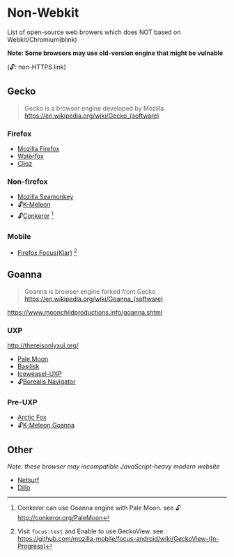 # Non-Webkit

List of open-source web browers which does NOT based on Webkit/Chromium(blink)

**Note: Some browsers may use old-version engine that might be vulnable**

(🔓: non-HTTPS link)

## Gecko

> Gecko is a browser engine developed by Mozilla.
> https://en.wikipedia.org/wiki/Gecko_(software)

### Firefox

- [Mozilla Firefox](https://www.mozilla.org/firefox)
- [Waterfox](https://www.waterfoxproject.org/)
- [Cliqz](https://cliqz.com/)

### Non-firefox

- [Mozilla Seamonkey](https://www.seamonkey-project.org/)
- 🔓[K-Meleon](http://kmeleonbrowser.org/)
- 🔓[Conkeror](http://conkeror.org/) [^1]

### Mobile

- [Firefox Focus(Klar)](https://github.com/mozilla-mobile/focus-android) [^2]

## Goanna

> Goanna is browser engine forked from Gecko
> https://en.wikipedia.org/wiki/Goanna_(software)

https://www.moonchildproductions.info/goanna.shtml

### UXP

http://thereisonlyxul.org/

- [Pale Moon](https://www.palemoon.org/)
- [Basilisk](https://www.basilisk-browser.org/)
- [Iceweasel-UXP](https://wiki.hyperbola.info/doku.php?id=en:project:iceweasel-uxp)
- 🔓[Borealis Navigator](http://binaryoutcast.com/projects/borealis/)

### Pre-UXP

- [Arctic Fox](https://github.com/wicknix/Arctic-Fox)
- 🔓[K-Meleon Goanna](http://kmeleonbrowser.org/forum/list.php?19)

## Other

_Note: these browser may incompatible JavaScript-heavy modern website_

- [Netsurf](https://www.netsurf-browser.org/)
- [Dillo](https://www.dillo.org/)

[^1]: Conkeror can use Goanna engine with Pale Moon. see 🔓 http://conkeror.org/PaleMoon
[^2]: Visit `focus:test` and Enable to use GeckoView. see https://github.com/mozilla-mobile/focus-android/wiki/GeckoView-(In-Progress)
